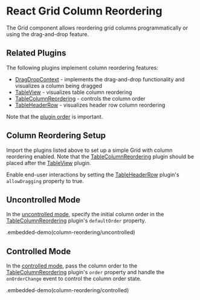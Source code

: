 # React Grid Column Reordering

The Grid component allows reordering grid columns programmatically or using the drag-and-drop feature.

## Related Plugins

The following plugins implement column reordering features:

- [DragDropContext](../reference/drag-drop-context.md) - implements the drag-and-drop functionality and visualizes a column being dragged
- [TableView](../reference/table-view.md) - visualizes table column reordering
- [TableColumnReordering](../reference/table-column-reordering.md) - controls the column order
- [TableHeaderRow](../reference/table-header-row.md) - visualizes header row column reordering

Note that the [plugin order](./plugin-overview.md#plugin-order) is important.

## Column Reordering Setup

Import the plugins listed above to set up a simple Grid with column reordering enabled. Note that the [TableColumnReordering](../reference/table-column-reordering.md) plugin should be placed after the [TableView](../reference/table-view.md) plugin.

Enable end-user interactions by setting the [TableHeaderRow](../reference/table-header-row.md) plugin's `allowDragging` property to true.

## Uncontrolled Mode

In the [uncontrolled mode](controlled-and-uncontrolled-modes.md), specify the initial column order in the [TableColumnReordering](../reference/table-column-reordering.md) plugin's `defaultOrder` property.

.embedded-demo(column-reordering/uncontrolled)

## Controlled Mode

In the [controlled mode](controlled-and-uncontrolled-modes.md), pass the column order to the [TableColumnReordering](../reference/table-column-reordering.md) plugin's `order` property and handle the `onOrderChange` event to control the column order state.

.embedded-demo(column-reordering/controlled)
